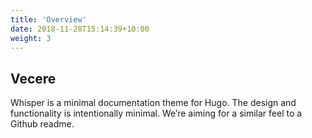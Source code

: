 ```yaml
---
title: 'Overview'
date: 2018-11-28T15:14:39+10:00
weight: 3
---
```


## Vecere

Whisper is a minimal documentation theme for Hugo. The design and functionality is intentionally minimal. We’re aiming for a similar feel to a Github readme.
